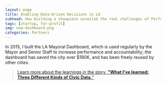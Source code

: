```yaml
---
layout: page
title: Enabling Data-Driven Decisions in LA
subhead: How building a showpiece unveiled the real challenges of PerformanceStat
tags: [startup, for-profit]
img: new-dashboard.png
categories: Partners
---
```

In 2015, I built the LA Mayoral Dashboard, which is used regularly by the Mayor and Senior Staff to increase performance and accountability; the dashboard has saved the city over $180K, and has been freely reused by other cities.

><a href="{{site.url}}/essays/2021/02/10/Dashboards/">Learn more about the learnings in the story, <strong>"What I've learned: Three Different Kinds of Civic Data.</strong>"</a>